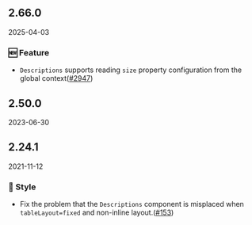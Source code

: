 ## 2.66.0

2025-04-03

### 🆕 Feature

- `Descriptions` supports reading `size` property configuration from the global context([#2947](https://github.com/arco-design/arco-design/pull/2947))

## 2.50.0

2023-06-30

## 2.24.1

2021-11-12

### 💅 Style

- Fix the problem that the `Descriptions` component is misplaced when `tableLayout=fixed` and non-inline layout.([#153](https://github.com/arco-design/arco-design/pull/153))

